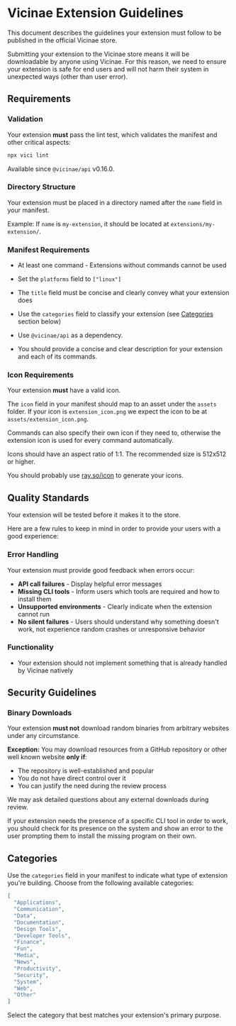 # Vicinae Extension Guidelines

This document describes the guidelines your extension must follow to be published in the official Vicinae store.

Submitting your extension to the Vicinae store means it will be downloadable by anyone using Vicinae. For this reason, we need to ensure your extension is safe for end users and will not harm their system in unexpected ways (other than user error).


## Requirements

### Validation

Your extension **must** pass the lint test, which validates the manifest and other critical aspects:

```bash
npx vici lint
```

Available since `@vicinae/api` v0.16.0.

### Directory Structure

Your extension must be placed in a directory named after the `name` field in your manifest.

Example: If `name` is `my-extension`, it should be located at `extensions/my-extension/`.

### Manifest Requirements

- At least one command - Extensions without commands cannot be used
- Set the `platforms` field to `["linux"]`
- The `title` field must be concise and clearly convey what your extension does
- Use the `categories` field to classify your extension (see [Categories](#categories) section below)
- Use `@vicinae/api` as a dependency.

- You should provide a concise and clear description for your extension and each of its commands.

### Icon Requirements

Your extension **must** have a valid icon.

The `icon` field in your manifest should map to an asset under the `assets` folder. If your icon is `extension_icon.png` we expect the icon to be at `assets/extension_icon.png`.

Commands can also specify their own icon if they need to, otherwise the extension icon is used for every command automatically.

Icons should have an aspect ratio of 1:1. The recommended size is 512x512 or higher.

You should probably use [ray.so/icon](https://ray.so/icon) to generate your icons.

## Quality Standards

Your extension will be tested before it makes it to the store. 

Here are a few rules to keep in mind in order to provide your users with a good experience:

### Error Handling

Your extension must provide good feedback when errors occur:

- **API call failures** - Display helpful error messages
- **Missing CLI tools** - Inform users which tools are required and how to install them
- **Unsupported environments** - Clearly indicate when the extension cannot run
- **No silent failures** - Users should understand why something doesn't work, not experience random crashes or unresponsive behavior

### Functionality

- Your extension should not implement something that is already handled by Vicinae natively

## Security Guidelines

### Binary Downloads

Your extension **must not** download random binaries from arbitrary websites under any circumstance.

**Exception:** You may download resources from a GitHub repository or other well known website **only if**:
- The repository is well-established and popular
- You do not have direct control over it
- You can justify the need during the review process

We may ask detailed questions about any external downloads during review.

If your extension needs the presence of a specific CLI tool in order to work, you should check for its presence on the system and show an error to the user prompting them to install the missing program on their own.

## Categories

Use the `categories` field in your manifest to indicate what type of extension you're building. Choose from the following available categories:

```json
[
  "Applications",
  "Communication",
  "Data",
  "Documentation",
  "Design Tools",
  "Developer Tools",
  "Finance",
  "Fun",
  "Media",
  "News",
  "Productivity",
  "Security",
  "System",
  "Web",
  "Other"
]
```

Select the category that best matches your extension's primary purpose.
